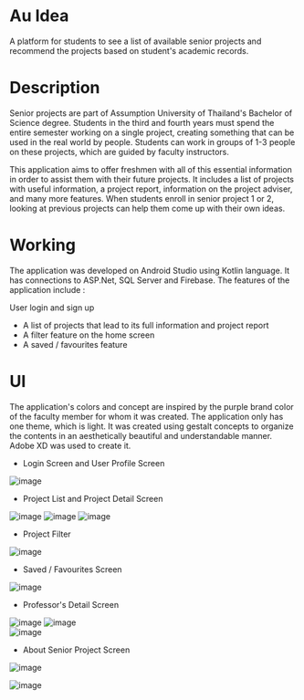 # Au Idea
A platform for students to see a list of available senior projects and recommend the projects based on student's academic records.

# Description
Senior projects are part of Assumption University of Thailand's Bachelor of Science degree. Students in the third and fourth years must spend the entire semester working on a single project, creating something that can be used in the real world by people. Students can work in groups of 1-3 people on these projects, which are guided by faculty instructors.

This application aims to offer freshmen with all of this essential information in order to assist them with their future projects. It includes a list of projects with useful information, a project report, information on the project adviser, and many more features. When students enroll in senior project 1 or 2, looking at previous projects can help them come up with their own ideas.

# Working
The application was developed on Android Studio using Kotlin language. It has connections to ASP.Net, SQL Server and Firebase. The features of the application include :

User login and sign up
* A list of projects that lead to its full information and project report
* A filter feature on the home screen
* A saved / favourites feature

# UI
The application's colors and concept are inspired by the purple brand color of the faculty member for whom it was created. The application only has one theme, which is light. It was created using gestalt concepts to organize the contents in an aesthetically beautiful and understandable manner. Adobe XD was used to create it.

* Login Screen and User Profile Screen

![image](https://user-images.githubusercontent.com/89762072/163792019-36b7877e-1aeb-4156-b6e0-8ee628f099bd.png)



* Project List and Project Detail Screen

![image](https://user-images.githubusercontent.com/89762072/163791189-144c4cdb-b50e-401b-b578-029dfc4dbe69.png) ![image](https://user-images.githubusercontent.com/89762072/163791226-cf1b4b49-3e35-4e45-9b37-bb2036c2181d.png) 
![image](https://user-images.githubusercontent.com/89762072/163791243-eeeaf482-38ae-4605-8572-13e63b984aad.png)

* Project Filter

![image](https://user-images.githubusercontent.com/89762072/163791290-9a9e511b-aa50-4c1a-b84d-c9e46b0ca81a.png)


* Saved / Favourites Screen

![image](https://user-images.githubusercontent.com/89762072/163791365-b58cbc8f-0f3e-4f42-8b15-059a1e2d71d7.png)


* Professor's Detail Screen

![image](https://user-images.githubusercontent.com/89762072/163791421-6ebc64ba-8185-4e4e-b9b6-9386880d7a58.png)  ![image](https://user-images.githubusercontent.com/89762072/163791442-3bc011b5-fe3b-41ae-877a-7939b1f7b9d9.png)  
![image](https://user-images.githubusercontent.com/89762072/163791464-d9bacdc4-fed8-4821-87b4-4205b5310080.png)

* About Senior Project Screen

![image](https://user-images.githubusercontent.com/89762072/163791513-8b463707-d541-4693-829c-a04ea69a33ea.png)   

![image](https://user-images.githubusercontent.com/89762072/163791545-08534558-b3d1-49b6-9807-0279d76e4b5b.png)











